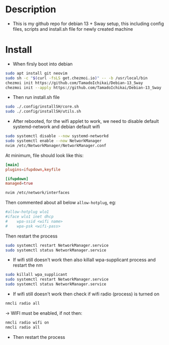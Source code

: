 # Description
- This is my github repo for debian 13 + Sway setup, this including config files, scripts and install.sh file for newly created machine
# Install
- When firsly boot into debian 
```bash
sudo apt install git neovim
sudo sh -c "$(curl -fsLS get.chezmoi.io)" -- -b /usr/local/bin
chezmoi init https://github.com/TamadoIchikai/Debian-13_Sway
chezmoi init --apply https://github.com/TamadoIchikai/Debian-13_Sway
```

- Then run install.sh file
```bash
sudo ./.config/installSH/core.sh
sudo ./.config/installSH/utils.sh
```

- After rebooted, for the wifi applet to work, we need to disable default systemd-network and debian default wifi
```bash
sudo systemctl disable --now systemd-networkd
sudo systemctl enable --now NetworkManager
nvim /etc/NetworkManager/NetworkManager.conf
```
At minimum, file should look like this: 
```conf
[main]
plugins=ifupdown,keyfile

[ifupdown]
managed=true
```

```bash
nvim /etc/network/interfaces
```
Then commented about all below `allow-hotplug`, eg:
```conf
#allow-hotplug wlo1
#iface wlo1 inet dhcp
#    wpa-ssid <wifi name>
#    wpa-psk <wifi-pass>
```
Then restart the process
```bash
sudo systemctl restart NetworkManager.service
sudo systemctl status NetworkManager.service
```
- If wifi still doesn't work then also killall wpa-supplicant process and restart the nm
```bash
sudo killall wpa_supplicant
sudo systemctl restart NetworkManager.service
sudo systemctl status NetworkManager.service
```
- If wifi still doesn't work then check if wifi radio (process) is turned on
```bash
nmcli radio all
```
-> WIFI must be enabled, if not then: 
```bash
nmcli radio wifi on
nmcli radio all
```
- Then restart the process
